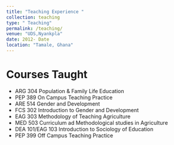 ```yaml
---
title: "Teaching Experience "
collection: teaching
type: " Teaching"
permalink: /teaching/
venue: "UDS,Nyankpla"
date: 2012- Date
location: "Tamale, Ghana"
---
```



Courses Taught
======

* ARG 304 Population & Family Life Education
* PEP 389 On Campus Teaching Practice
* ARE 514 Gender and Development
* FCS 302 Introduction to Gender and Development
* EAG 303 Methodology of Teaching Agriculture
* MED 503 Curriculum ad Methodological studies in Agriculture
* DEA 101/EAG 103 Introduction to Sociology of Education
* PEP 399 Off Campus Teaching Practice


